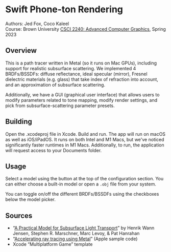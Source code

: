 # Swift Phone-ton Rendering

Authors: Jed Fox, Coco Kaleel\
Course: Brown University [CSCI 2240: Advanced Computer Graphics](https://cs2240.graphics), Spring 2023

## Overview

This is a path tracer written in Metal (so it runs on Mac GPUs), including support for realistic subsurface scattering. We implemented 4 BRDFs/BSSDFs: diffuse reflectance, ideal specular (mirror), Fresnel dielectric materials (e.g. glass) that take index of refraction into account, and an approximation of subsurface scattering.

Additionally, we have a GUI (graphical user interface) that allows users to modify parameters related to tone mapping, modify render settings, and pick from subsurface-scattering parameter presets.

## Building

Open the .xcodeproj file in Xcode. Build and run. The app will run on macOS as well as iOS/iPadOS. It runs on both Intel and M1 Macs, but we've noticed significantly faster runtimes in M1 Macs. Additionally, to run, the application will request access to your Documents folder.

## Usage

Select a model using the button at the top of the configuration section. You can either choose a built-in model or open a `.obj` file from your system.

You can toggle on/off the different BRDFs/BSSDFs using the checkboxes below the model picker.

## Sources

- “[A Practical Model for Subsurface Light Transport](https://graphics.stanford.edu/papers/bssrdf/bssrdf.pdf)” by Henrik Wann Jensen, Stephen R. Marschner, Marc Levoy, & Pat Hanrahan
- “[Accelerating ray tracing using Metal](https://developer.apple.com/documentation/metal/metal_sample_code_library/accelerating_ray_tracing_using_metal)” (Apple sample code)
- Xcode “Multiplatform Game” template
